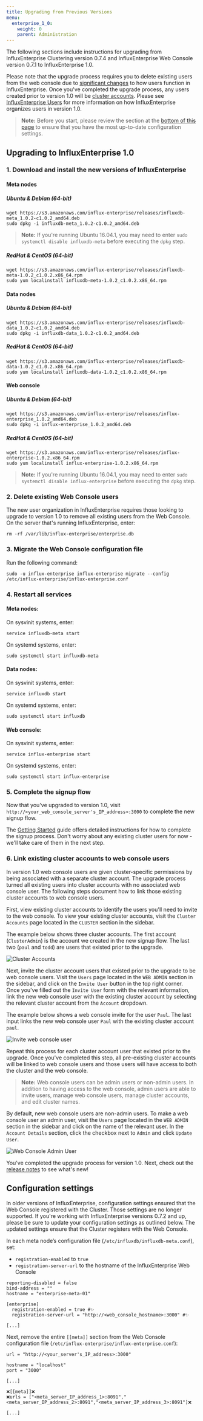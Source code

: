 ```yaml
---
title: Upgrading from Previous Versions
menu:
  enterprise_1_0:
    weight: 0
    parent: Administration
---
```


The following sections include instructions for upgrading from InfluxEnterprise
Clustering version 0.7.4 and InfluxEnterprise Web Console version 0.7.1
to InfluxEnterprise 1.0.

Please note that the upgrade process requires you to delete existing users
from the web console due to [significant changes](/enterprise/v1.0/about-the-project/release-notes-changelog/#user-updates)
to how users function in InfluxEnterprise.
Once you've completed the upgrade process, any users created prior to version 1.0 will be
[cluster accounts](/enterprise/v1.0/features/users/#cluster-user-information).
Please see [InfluxEnterprise Users](/enterprise/v1.0/features/users/) for
more information on how InfluxEnterprise organizes users in version 1.0.

> **Note:** Before you start, please review the section at the
[bottom of this page](#configuration-settings) to ensure that you have the most
up-to-date configuration settings.

## Upgrading to InfluxEnterprise 1.0

### 1. Download and install the new versions of InfluxEnterprise

#### Meta nodes

##### Ubuntu & Debian (64-bit)
```
wget https://s3.amazonaws.com/influx-enterprise/releases/influxdb-meta_1.0.2-c1.0.2_amd64.deb
sudo dpkg -i influxdb-meta_1.0.2-c1.0.2_amd64.deb
```

> **Note:** If you're running Ubuntu 16.04.1, you may need to enter
`sudo systemctl disable influxdb-meta` before executing the `dpkg` step.

##### RedHat & CentOS (64-bit)
```
wget https://s3.amazonaws.com/influx-enterprise/releases/influxdb-meta-1.0.2_c1.0.2.x86_64.rpm
sudo yum localinstall influxdb-meta-1.0.2_c1.0.2.x86_64.rpm
```

#### Data nodes

##### Ubuntu & Debian (64-bit)
```
wget https://s3.amazonaws.com/influx-enterprise/releases/influxdb-data_1.0.2-c1.0.2_amd64.deb
sudo dpkg -i influxdb-data_1.0.2-c1.0.2_amd64.deb
```
##### RedHat & CentOS (64-bit)
```
wget https://s3.amazonaws.com/influx-enterprise/releases/influxdb-data-1.0.2_c1.0.2.x86_64.rpm
sudo yum localinstall influxdb-data-1.0.2_c1.0.2.x86_64.rpm
```
#### Web console

##### Ubuntu & Debian (64-bit)
```
wget https://s3.amazonaws.com/influx-enterprise/releases/influx-enterprise_1.0.2_amd64.deb
sudo dpkg -i influx-enterprise_1.0.2_amd64.deb
```
##### RedHat & CentOS (64-bit)
```
wget https://s3.amazonaws.com/influx-enterprise/releases/influx-enterprise-1.0.2.x86_64.rpm
sudo yum localinstall influx-enterprise-1.0.2.x86_64.rpm
```

> **Note:**
If you're running Ubuntu 16.04.1, you may need to enter
`sudo systemctl disable influx-enterprise` before executing the `dpkg` step.

### 2. Delete existing Web Console users
The new user organization in InfluxEnterprise requires those looking to
upgrade to version 1.0 to remove all existing users from the Web Console.
On the server that's running InfluxEnterprise, enter:
```
rm -rf /var/lib/influx-enterprise/enterprise.db
```

### 3. Migrate the Web Console configuration file
Run the following command:
```
sudo -u influx-enterprise influx-enterprise migrate --config /etc/influx-enterprise/influx-enterprise.conf
```

### 4. Restart all services
#### Meta nodes:
On sysvinit systems, enter:
```
service influxdb-meta start
```

On systemd systems, enter:
```
sudo systemctl start influxdb-meta
```
#### Data nodes:
On sysvinit systems, enter:
```
service influxdb start
```

On systemd systems, enter:
```
sudo systemctl start influxdb
```
#### Web console:
On sysvinit systems, enter:
```
service influx-enterprise start
```

On systemd systems, enter:
```
sudo systemctl start influx-enterprise
```

### 5. Complete the signup flow
Now that you've upgraded to version 1.0, visit `http://<your_web_console_server's_IP_address>:3000`
to complete the new signup flow.

The [Getting Started](/enterprise/v1.0/introduction/getting_started/) guide offers
detailed instructions for how to complete the signup process.
Don't worry about any existing cluster users for now - we'll take care of
them in the next step.

### 6. Link existing cluster accounts to web console users
In version 1.0 web console users are given cluster-specific permissions by being associated with a separate cluster account.
The upgrade process turned all existing users into cluster accounts with no
associated web console user.
The following steps document how to link those existing cluster accounts
to web console users.

First, view existing cluster accounts to identify the users you'll need
to invite to the web console.
To view your existing cluster accounts, visit the `Cluster Accounts` page located
in the `CLUSTER` section in the sidebar.

The example below shows three cluster accounts.
The first account (`ClusterAdmin`) is the account we created in the new signup flow.
The last two (`paul` and `todd`) are users that existed prior to the
upgrade.

![Cluster Accounts](/img/enterprise/cluster_accounts_1.png)

Next, invite the cluster account users that existed prior to the upgrade to be web console users.
Visit the `Users` page located in the `WEB ADMIN` section in the sidebar, and
click on the `Invite User` button in the top right corner.
Once you've filled out the `Invite User` form with the relevant information, link the new
web console user with the existing cluster account by selecting the relevant
cluster account from the `Account` dropdown.

The example below shows a web console invite for the user `Paul`.
The last input links the new web console user `Paul` with the existing cluster
account `paul`.

![Invite web console user](/img/enterprise/invite_user_1.png)

Repeat this process for each cluster account user that existed prior to the upgrade.
Once you've completed this step, all pre-existing cluster accounts will be linked
to web console users and those users will have access to both the cluster and the
web console.

> **Note:** Web console users can be admin users or non-admin users.
In addition to having access to the web console, admin users are able to invite users, manage web console users,
manage cluster accounts, and edit cluster names.
>
By default, new web console users are non-admin users.
To make a web console user an admin user, visit the `Users` page located in the `WEB ADMIN` section in the sidebar
and click on the name of the relevant user.
In the `Account Details` section, click the checkbox next to `Admin` and click
`Update User`.
>
![Web Console Admin User](/img/enterprise/admin_user_1.png)


You've completed the upgrade process for version 1.0.
Next, check out the [release notes](/enterprise/v1.0/about-the-project/release-notes-changelog/) to
see what's new!

## Configuration settings

In older versions of InfluxEnterprise, configuration settings ensured that
the Web Console registered with the Cluster.
Those settings are no longer supported.
If you're working with InfluxEnterprise versions 0.7.2 and up, please be sure
to update your configuration settings as outlined below.
The updated settings ensure that the Cluster registers with the Web Console.

In each meta node’s configuration file (`/etc/influxdb/influxdb-meta.conf`), set:

* `registration-enabled` to `true`
* `registration-server-url` to the hostname of the InfluxEnterprise Web Console

```
reporting-disabled = false
bind-address = ""
hostname = "enterprise-meta-01"

[enterprise]
  registration-enabled = true #✨
  registration-server-url = "http://<web_console_hostname>:3000" #✨

[...]
```
Next, remove the entire `[[meta]]` section from the Web Console configuration file (`/etc/influx-enterprise/influx-enterprise.conf`):
```
url = "http://<your_server's_IP_address>:3000"

hostname = "localhost"
port = "3000"

[...]

❌[[meta]]❌
❌urls = ["<meta_server_IP_address_1>:8091","<meta_server_IP_address_2>:8091","<meta_server_IP_address_3>:8091"]❌

[...]
```
